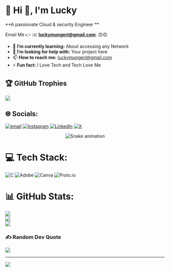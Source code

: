 # 💫 Hi 👋, I'm Lucky
**A passionate Cloud & security Engineer **

Email Me 👉 ✉️ **luckymungeri@gmail.com**. 😊😊

- 🌱 **I’m currently learning:** About accessing any Network
- 🤔 **I’m looking for help with:** Your project here
- 📫 **How to reach me:** luckymungeri@gmail.com
- ⚡ **Fun fact:** I Love Tech and Tech Love Me

## 🏆 GitHub Trophies
![](https://github-profile-trophy.vercel.app/?username=alamimran613&theme=radical&no-frame=false&no-bg=false&margin-w=4)


## 🌐 Socials:
[![email](https://img.shields.io/badge/Email-D14836?logo=gmail&logoColor=white)](mailto:LUCKYMUNGERI@GMAIL.COM) [![Instagram](https://img.shields.io/badge/Instagram-%23E4405F.svg?logo=Instagram&logoColor=white)](https://instagram.com/k9.lucky) [![LinkedIn](https://img.shields.io/badge/LinkedIn-%230077B5.svg?logo=linkedin&logoColor=white)](https://linkedin.com/in/lucky-mungeri-a402b6360) [![X](https://img.shields.io/badge/X-black.svg?logo=X&logoColor=white)](https://x.com/luckymungeri) 
<!-- Snake Game Repo View -->

<div align="center">
  <img src="https://profile-readme-generator.com/assets/snake.svg" alt="Snake animation" />
</div>

# 💻 Tech Stack:
![C](https://img.shields.io/badge/c-%2300599C.svg?style=for-the-badge&logo=c&logoColor=white) ![Adobe](https://img.shields.io/badge/adobe-%23FF0000.svg?style=for-the-badge&logo=adobe&logoColor=white) ![Canva](https://img.shields.io/badge/Canva-%2300C4CC.svg?style=for-the-badge&logo=Canva&logoColor=white) ![Proto.io](https://img.shields.io/badge/Proto.io-161637?style=for-the-badge&logo=proto.io&logoColor=00e5ff)
# 📊 GitHub Stats:
![](https://github-readme-stats.vercel.app/api?username=k9-Lucky&theme=dark&hide_border=false&include_all_commits=false&count_private=false)<br/>
![](https://nirzak-streak-stats.vercel.app/?user=k9-Lucky&theme=dark&hide_border=false)<br/>
![](https://github-readme-stats.vercel.app/api/top-langs/?username=k9-Lucky&theme=dark&hide_border=false&include_all_commits=false&count_private=false&layout=compact)

### ✍️ Random Dev Quote
![](https://quotes-github-readme.vercel.app/api?type=horizontal&theme=radical)

---
[![](https://visitcount.itsvg.in/api?id=k9-Lucky&icon=0&color=0)](https://visitcount.itsvg.in)

<!-- Proudly created with GPRM ( https://gprm.itsvg.in ) -->
